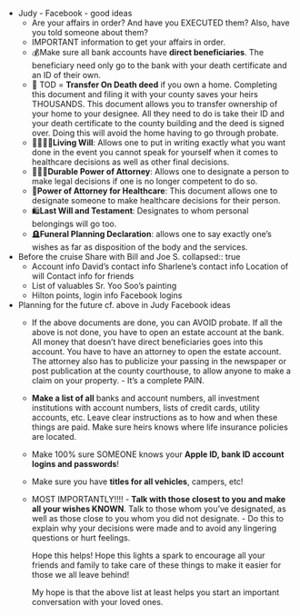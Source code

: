 - Judy - Facebook - good ideas
	- Are your affairs in order?  And have you EXECUTED them?  Also, have you told someone about them?
	- IMPORTANT information to get your affairs in order.
	- 💰Make sure all bank accounts have **direct beneficiaries**. The beneficiary need only go to the bank with your death certificate and an ID of their own.
	- 🏡 TOD = **Transfer On Death deed** if you own a home. Completing this document and filing it with your county saves your heirs THOUSANDS. This document allows you to transfer ownership of your home to your designee. All they need to do is take their ID and your death certificate to the county building and the deed is signed over. Doing this will avoid the home having to go through probate.
	- 👨‍👩‍👧‍👦**Living Will**:  Allows one to put in writing exactly what you want done in the event you cannot speak for yourself when it comes to healthcare decisions as well as other final decisions.
	- 👩🏽‍⚖️**Durable Power of Attorney**: Allows one to designate a person to make legal decisions if one is no longer competent to do so.
	- 🏥**Power of Attorney for Healthcare**:  This document allows one to designate someone to make healthcare decisions for their person.
	- 🛍**Last Will and Testament**:  Designates to whom personal belongings will go too.
	- 🪦**Funeral Planning Declaration**:  allows one to say exactly one’s wishes as far as disposition of the body and the services.
- Before the cruise Share with Bill and Joe S.
  collapsed:: true
	- Account info
	  David’s contact info 
	  Sharlene’s contact info 
	  Location of will
	  Contact info for friends
	- List of valuables 
	  Sr. Yoo Soo’s painting
	- Hilton points, login info
	  Facebook logins
- Planning for the future
  cf. above in Judy Facebook ideas
	- If the above documents are done, you can AVOID probate. If all the above is not done, you have to open an estate account at the bank. All money that doesn’t have direct beneficiaries goes into this account. You have to have an attorney to open the estate account. The attorney also has to publicize your passing in the newspaper or post publication at the county courthouse, to allow anyone to make a claim on your property. - It’s a complete PAIN.
	- **Make a list of all** banks and account numbers, all investment institutions with account numbers, lists of credit cards, utility accounts, etc. Leave clear instructions as to how and when these things are paid. Make sure heirs knows where life insurance policies are located.
	- Make 100% sure SOMEONE knows your **Apple ID, bank ID account logins and passwords**!
	- Make sure you have **titles for all vehicles**, campers, etc!
	- MOST IMPORTANTLY!!!! - **Talk with those closest to you and make all your wishes KNOWN**. Talk to those whom you’ve designated, as well as those close to you whom you did not designate. - Do this to explain why your decisions were made and to avoid any lingering questions or hurt feelings. 
	  
	  Hope this helps! Hope this lights a spark to encourage all your friends and family to take care of these things to make it easier for those we all leave behind!
	  
	  My hope is that the above list at least helps you start an important conversation with your loved ones.